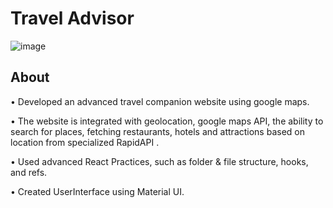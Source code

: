 # Travel Advisor
![image](https://user-images.githubusercontent.com/81207068/184428180-45bb96b4-fdb1-42e3-8272-415ac1d5b4c7.png)
## About
• Developed an advanced travel companion website using google maps.

• The website is integrated with geolocation, google maps API, the ability to search for places, fetching restaurants, hotels and attractions based on location from specialized RapidAPI .

• Used advanced React Practices, such as folder & file structure, hooks, and refs.

• Created UserInterface using Material UI.
